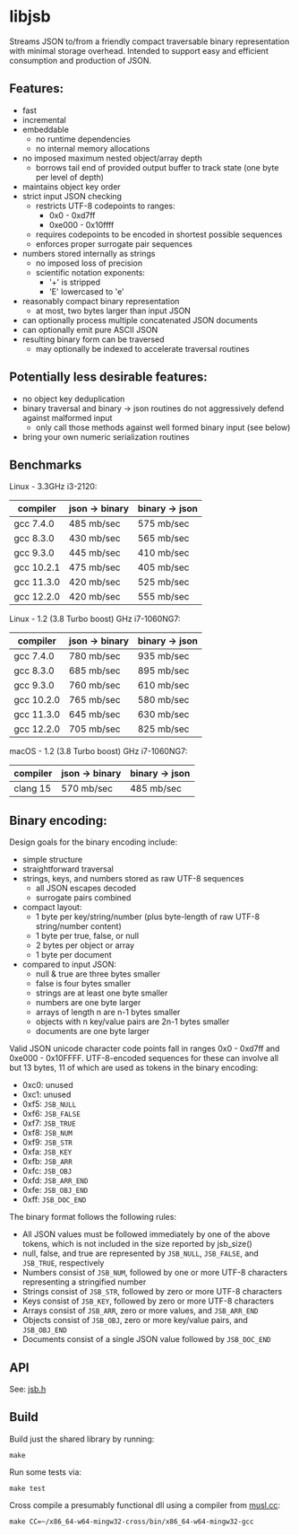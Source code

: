 # libjsb

Streams JSON to/from a friendly compact traversable binary representation with minimal storage overhead. Intended to support easy and efficient consumption and production of JSON.

## Features:

* fast
* incremental
* embeddable
	* no runtime dependencies
	* no internal memory allocations
* no imposed maximum nested object/array depth
	* borrows tail end of provided output buffer to track state (one byte per level of depth)
* maintains object key order
* strict input JSON checking
	* restricts UTF-8 codepoints to ranges:
		* 0x0 - 0xd7ff
		* 0xe000 - 0x10ffff
	* requires codepoints to be encoded in shortest possible sequences
	* enforces proper surrogate pair sequences
* numbers stored internally as strings
	* no imposed loss of precision
	* scientific notation exponents:
		* '+' is stripped
		* 'E' lowercased to 'e'
* reasonably compact binary representation
	* at most, two bytes larger than input JSON
* can optionally process multiple concatenated JSON documents
* can optionally emit pure ASCII JSON
* resulting binary form can be traversed
	* may optionally be indexed to accelerate traversal routines

## Potentially less desirable features:

* no object key deduplication
* binary traversal and binary -> json routines do not aggressively defend against malformed input
	* only call those methods against well formed binary input (see below)
* bring your own numeric serialization routines

## Benchmarks

Linux - 3.3GHz i3-2120:

| compiler   | json -> binary | binary -> json |
|------------|----------------|----------------|
| gcc 7.4.0  | 485 mb/sec     | 575 mb/sec     |
| gcc 8.3.0  | 430 mb/sec     | 565 mb/sec     |
| gcc 9.3.0  | 445 mb/sec     | 410 mb/sec     |
| gcc 10.2.1 | 475 mb/sec     | 405 mb/sec     |
| gcc 11.3.0 | 420 mb/sec     | 525 mb/sec     |
| gcc 12.2.0 | 420 mb/sec     | 555 mb/sec     |

Linux - 1.2 (3.8 Turbo boost) GHz i7-1060NG7:

| compiler   | json -> binary | binary -> json |
|------------|----------------|----------------|
| gcc 7.4.0  | 780 mb/sec     | 935 mb/sec     |
| gcc 8.3.0  | 685 mb/sec     | 895 mb/sec     |
| gcc 9.3.0  | 760 mb/sec     | 610 mb/sec     |
| gcc 10.2.0 | 765 mb/sec     | 580 mb/sec     |
| gcc 11.3.0 | 645 mb/sec     | 630 mb/sec     |
| gcc 12.2.0 | 705 mb/sec     | 825 mb/sec     |

macOS - 1.2 (3.8 Turbo boost) GHz i7-1060NG7:

| compiler   | json -> binary | binary -> json |
|------------|----------------|----------------|
| clang 15   | 570 mb/sec     | 485 mb/sec     |

## Binary encoding:

Design goals for the binary encoding include:

* simple structure
* straightforward traversal
* strings, keys, and numbers stored as raw UTF-8 sequences
	* all JSON escapes decoded
	* surrogate pairs combined
* compact layout:
	* 1 byte per key/string/number (plus byte-length of raw UTF-8 string/number content)
	* 1 byte per true, false, or null
	* 2 bytes per object or array
	* 1 byte per document
* compared to input JSON:
	* null & true are three bytes smaller
	* false is four bytes smaller
	* strings are at least one byte smaller
	* numbers are one byte larger
	* arrays of length n are n-1 bytes smaller
	* objects with n key/value pairs are 2n-1 bytes smaller
	* documents are one byte larger

Valid JSON unicode character code points fall in ranges 0x0 - 0xd7ff and 0xe000 - 0x10FFFF. UTF-8-encoded sequences for these can involve all but 13 bytes, 11 of which are used as tokens in the binary encoding:

* 0xc0: unused
* 0xc1: unused
* 0xf5: `JSB_NULL`
* 0xf6: `JSB_FALSE`
* 0xf7: `JSB_TRUE`
* 0xf8: `JSB_NUM`
* 0xf9: `JSB_STR`
* 0xfa: `JSB_KEY`
* 0xfb: `JSB_ARR`
* 0xfc: `JSB_OBJ`
* 0xfd: `JSB_ARR_END`
* 0xfe: `JSB_OBJ_END`
* 0xff: `JSB_DOC_END`

The binary format follows the following rules:

* All JSON values must be followed immediately by one of the above tokens, which is not included in the size reported by jsb_size()
* null, false, and true are represented by `JSB_NULL`, `JSB_FALSE`, and `JSB_TRUE`, respectively
* Numbers consist of `JSB_NUM`, followed by one or more UTF-8 characters representing a stringified number
* Strings consist of `JSB_STR`, followed by zero or more UTF-8 characters
* Keys consist of `JSB_KEY`, followed by zero or more UTF-8 characters
* Arrays consist of `JSB_ARR`, zero or more values, and `JSB_ARR_END`
* Objects consist of `JSB_OBJ`, zero or more key/value pairs, and `JSB_OBJ_END`
* Documents consist of a single JSON value followed by `JSB_DOC_END`

## API

See: [jsb.h](jsb.h)

## Build

Build just the shared library by running:

`make`

Run some tests via:

`make test`

Cross compile a presumably functional dll using a compiler from [musl.cc](https://musl.cc/):

`make CC=~/x86_64-w64-mingw32-cross/bin/x86_64-w64-mingw32-gcc`

